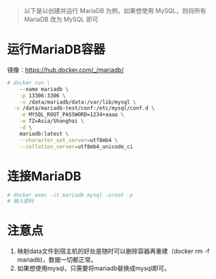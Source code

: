 >  以下是以创建并运行 MariaDB 为例，如果想使用 MySQL，则将所有 MariaDB 改为 MySQL 即可



# 运行MariaDB容器

镜像：https://hub.docker.com/_/mariadb/

```sh
# docker run \
	--name mariadb \
	-p 13306:3306 \
	-v /data/mariadb/data:/var/lib/mysql \
  -v /data/mariadb-test/conf:/etc/mysql/conf.d \
	-e MYSQL_ROOT_PASSWORD=1234+aaaa \
	-e TZ=Asia/Shanghai \
	-d \
	mariadb:latest \
	--character_set_server=utf8mb4 \
	--collation_server=utf8mb4_unicode_ci
```



# 连接MariaDB

```sh
# docker exec -it mariadb mysql -uroot -p
# 输入密码
```



# 注意点

1. 映射data文件到宿主机的好处是随时可以删除容器再重建（docker rm -f mariadb)，数据一切都正常。
2. 如果想使用mysql，只需要将mariadb替换成mysql即可。